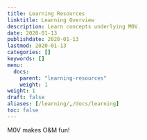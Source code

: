 ```yaml
---
title: Learning Resources
linktitle: Learning Overview
description: Learn concepts underlying M0V.
date: 2020-01-13
publishdate: 2020-01-13
lastmod: 2020-01-13
categories: []
keywords: []
menu:
  docs:
    parent: "learning-resources"
    weight: 1
weight: 1
draft: false
aliases: [/learning/,/docs/learning]
toc: false
---
```


M0V makes O&M fun! 
